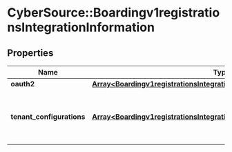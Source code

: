 # CyberSource::Boardingv1registrationsIntegrationInformation

## Properties
Name | Type | Description | Notes
------------ | ------------- | ------------- | -------------
**oauth2** | [**Array&lt;Boardingv1registrationsIntegrationInformationOauth2&gt;**](Boardingv1registrationsIntegrationInformationOauth2.md) |  | [optional] 
**tenant_configurations** | [**Array&lt;Boardingv1registrationsIntegrationInformationTenantConfigurations&gt;**](Boardingv1registrationsIntegrationInformationTenantConfigurations.md) | tenantConfigurations is an array of objects that includes the tenant information this merchant is associated with. | [optional] 


